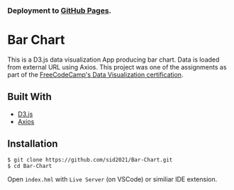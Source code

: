 ### Deployment to [GitHub Pages](https://sid2021.github.io/Bar-Chart/).

# Bar Chart

This is a D3.js data visualization App producing bar chart. Data is loaded from external URL using Axios. This project was one of the assignments as part of the [FreeCodeCamp's Data Visualization certification](https://www.freecodecamp.org/learn/data-visualization/data-visualization-projects/visualize-data-with-a-bar-chart).

## Built With

- [D3.js](https://d3js.org/)
- [Axios](https://www.npmjs.com/package/axios)

## Installation

```
$ git clone https://github.com/sid2021/Bar-Chart.git
$ cd Bar-Chart
```

Open `index.hml` with `Live Server` (on VSCode) or similiar IDE extension.
